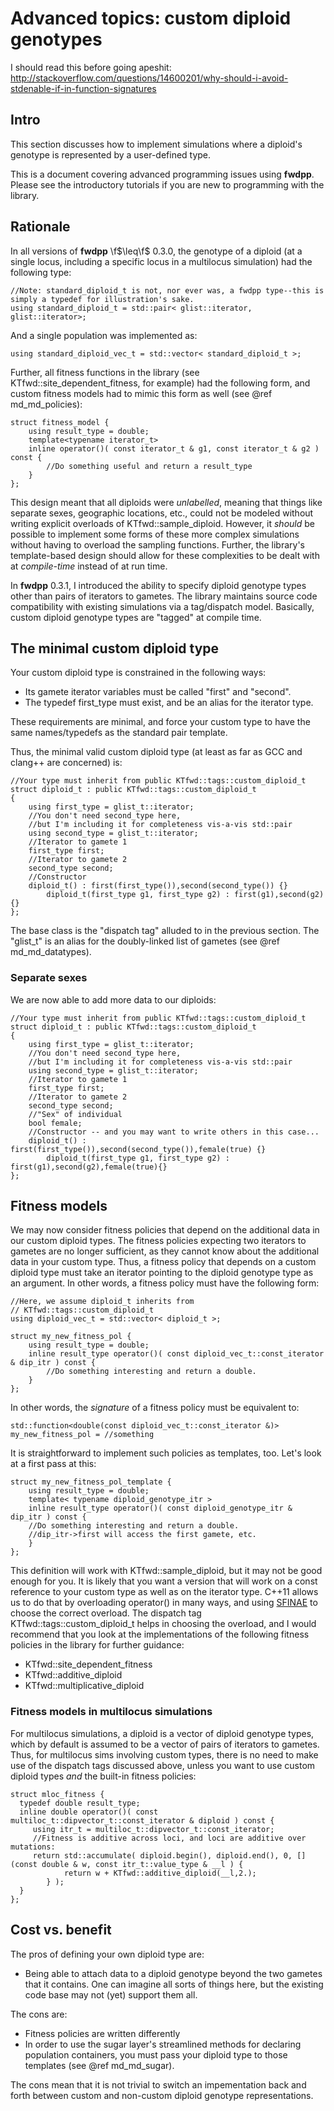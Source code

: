 # Advanced topics: custom diploid genotypes

I should read this before going apeshit: http://stackoverflow.com/questions/14600201/why-should-i-avoid-stdenable-if-in-function-signatures

## Intro

This section discusses how to implement simulations where a diploid's genotype is represented by a user-defined type.

This is a document covering advanced programming issues using __fwdpp__.  Please see the introductory tutorials if you are new to programming with the library.

## Rationale

In all versions of __fwdpp__ \f$\leq\f$ 0.3.0, the genotype of a diploid (at a single locus, including a specific locus in a multilocus simulation) had the following type:

~~~{.cpp}
//Note: standard_diploid_t is not, nor ever was, a fwdpp type--this is simply a typedef for illustration's sake.
using standard_diploid_t = std::pair< glist::iterator, glist::iterator>;
~~~

And a single population was implemented as:

~~~{.cpp}
using standard_diploid_vec_t = std::vector< standard_diploid_t >;
~~~

Further, all fitness functions in the library (see KTfwd::site_dependent_fitness, for example) had the following form, and custom fitness models had to mimic this form as well (see @ref md_md_policies):

~~~{.cpp}
struct fitness_model {
	using result_type = double;
	template<typename iterator_t>
	inline operator()( const iterator_t & g1, const iterator_t & g2 ) const {
		//Do something useful and return a result_type
	}
};
~~~

This design meant that all diploids were _unlabelled_, meaning that things like separate sexes, geographic locations, etc., could not be modeled without writing explicit overloads of KTfwd::sample_diploid.  However, it _should_ be possible to implement some forms of these more complex simulations without having to overload the sampling functions.  Further, the library's template-based design should allow for these complexities to be dealt with at _compile-time_ instead of at run time.

In __fwdpp__ 0.3.1, I introduced the ability to specify diploid genotype types other than pairs of iterators to gametes.  The library maintains source code compatibility with existing simulations via a tag/dispatch model.  Basically, custom diploid genotype types are "tagged" at compile time.

## The minimal custom diploid type

Your custom diploid type is constrained in the following ways:

* Its gamete iterator variables must be called "first" and "second".
* The typedef first_type must exist, and be an alias for the iterator type.

These requirements are minimal, and force your custom type to have the same names/typedefs as the standard pair template.

Thus, the minimal valid custom diploid type (at least as far as GCC and clang++ are concerned) is:

~~~{.cpp}
//Your type must inherit from public KTfwd::tags::custom_diploid_t
struct diploid_t : public KTfwd::tags::custom_diploid_t
{
	using first_type = glist_t::iterator;
	//You don't need second_type here,
	//but I'm including it for completeness vis-a-vis std::pair
	using second_type = glist_t::iterator;
	//Iterator to gamete 1
	first_type first;
	//Iterator to gamete 2
	second_type second;
	//Constructor
	diploid_t() : first(first_type()),second(second_type()) {}
        diploid_t(first_type g1, first_type g2) : first(g1),second(g2){}
};
~~~

The base class is the "dispatch tag" alluded to in the previous section.  The "glist_t" is an alias for the doubly-linked list of gametes (see @ref md_md_datatypes).

### Separate sexes

We are now able to add more data to our diploids:

~~~{.cpp}
//Your type must inherit from public KTfwd::tags::custom_diploid_t
struct diploid_t : public KTfwd::tags::custom_diploid_t
{
	using first_type = glist_t::iterator;
	//You don't need second_type here,
	//but I'm including it for completeness vis-a-vis std::pair
	using second_type = glist_t::iterator;
	//Iterator to gamete 1
	first_type first;
	//Iterator to gamete 2
	second_type second;
	//"Sex" of individual
	bool female;
	//Constructor -- and you may want to write others in this case...
	diploid_t() : first(first_type()),second(second_type()),female(true) {}
        diploid_t(first_type g1, first_type g2) : first(g1),second(g2),female(true){}
};
~~~

## Fitness models

We may now consider fitness policies that depend on the additional data in our custom diploid types.  The fitness policies expecting two iterators to gametes are no longer sufficient, as they cannot know about the additional data in your custom type.  Thus, a fitness policy that depends on a custom diploid type must take an iterator pointing to the diploid genotype type as an argument.  In other words, a fitness policy must have the following form:

~~~{.cpp}
//Here, we assume diploid_t inherits from
// KTfwd::tags::custom_diploid_t
using diploid_vec_t = std::vector< diploid_t >;

struct my_new_fitness_pol {
	using result_type = double;
	inline result_type operator()( const diploid_vec_t::const_iterator & dip_itr ) const {
		//Do something interesting and return a double.
	}
};
~~~

In other words, the _signature_ of a fitness policy must be equivalent to:

~~~{.cpp}
std::function<double(const diploid_vec_t::const_iterator &)> my_new_fitness_pol = //something
~~~

It is straightforward to implement such policies as templates, too.  Let's look at a first pass at this:

~~~{.cpp}
struct my_new_fitness_pol_template {
	using result_type = double;
	template< typename diploid_genotype_itr >
	inline result_type operator()( const diploid_genotype_itr & dip_itr ) const {
	//Do something interesting and return a double.
	//dip_itr->first will access the first gamete, etc.
	}
};
~~~

This definition will work with KTfwd::sample_diploid, but it may not be good enough for you.  It is likely that you want a version that will work on a const reference to your custom type as well as on the iterator type.  C++11 allows us to do that by overloading operator() in many ways, and using [SFINAE](http://en.cppreference.com/w/cpp/language/sfinae) to choose the correct overload.  The dispatch tag KTfwd::tags::custom_diploid_t helps in choosing the overload, and I would recommend that you look at the implementations of the following fitness policies in the library for further guidance:

* KTfwd::site_dependent_fitness
* KTfwd::additive_diploid
* KTfwd::multiplicative_diploid

### Fitness models in multilocus simulations

For multilocus simulations, a diploid is a vector of diploid genotype types, which by default is assumed to be a vector of pairs of iterators to gametes.  Thus, for multilocus sims involving custom types, there is no need to make use of the dispatch tags discussed above, unless you want to use custom diploid types _and_ the built-in fitness policies:

~~~{.cpp}
struct mloc_fitness {
  typedef double result_type;
  inline double operator()( const multiloc_t::dipvector_t::const_iterator & diploid ) const {
     using itr_t = multiloc_t::dipvector_t::const_iterator;
     //Fitness is additive across loci, and loci are additive over mutations:
     return std::accumulate( diploid.begin(), diploid.end(), 0, [](const double & w, const itr_t::value_type & __l ) {
     	    return w + KTfwd::additive_diploid(__l,2.);
	    } );
  }
};
~~~

## Cost vs. benefit

The pros of defining your own diploid type are:

* Being able to attach data to a diploid genotype beyond the two gametes that it contains.  One can imagine all sorts of things here, but the existing code base may not (yet) support them all.

The cons are:

* Fitness policies are written differently
* In order to use the sugar layer's streamlined methods for declaring population containers, you must pass your diploid type to those templates (see @ref md_md_sugar).

The cons mean that it is not trivial to switch an impementation back and forth between custom and non-custom diploid genotype representations.
